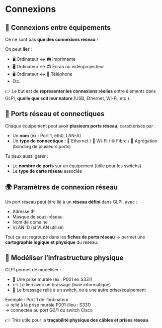 # Connexions

## **🔗 Connexions entre équipements**

Ce ne sont pas **que des connexions réseau** !

On peut **lier** :

- 🖥️ Ordinateur ↔️ 🖨️ Imprimante
- 🖥️ Ordinateur ↔️ 📺 Écran ou vidéoprojecteur
- 🖥️ Ordinateur ↔️ 📱 Téléphone
- Etc.

👉 Le but est de **représenter les connexions réelles** entre éléments dans GLPI, **quelle que soit leur nature** (USB, Ethernet, Wi-Fi, etc.).



## **🧩 Ports réseau et connectiques**

Chaque équipement peut avoir **plusieurs ports réseau**, caractérisés par :

- Un **nom** (ex : Port 1, eth0, LAN-A)
- Un **type de connectique** : 🔌 Ethernet / 📶 Wi-Fi / 🌐 Fibre / 🔄 Agrégation (bonding de plusieurs ports)

Tu peux aussi gérer :

- Le **nombre de ports** sur un équipement (utile pour les switchs)
- Le **type de carte réseau** associée



## **🌍 Paramètres de connexion réseau**

Un port réseau peut être lié à un **réseau défini** dans GLPI, avec :

- Adresse IP
- Masque de sous-réseau
- Nom de domaine
- VLAN ID (si VLAN utilisé)

Tout ça est regroupé dans les **fiches de ports réseau** → permet une **cartographie logique et physique** du réseau.



## **🧱 Modéliser l’infrastructure physique**

GLPI permet de modéliser :

- 📌 Une prise murale (ex : P001 en S331)
- ↔️ Le lien avec un brassage (baie informatique)
- 🔀 Le brassage relié à un switch, ou à une autre prise/équipement

Exemple : Port 1 de l’ordinateur  
→ relié à la prise murale P001 (lieu : S331)  
→ connectée au port G0/1 du switch Cisco

👉 Très utile pour la **traçabilité physique des câbles et prises réseau**.

